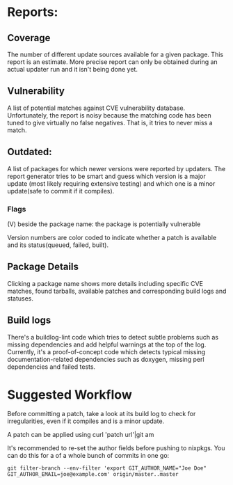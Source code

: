 # Reports:

## Coverage

The number of different update sources available for a given package.
This report is an estimate. More precise report can only be obtained
during an actual updater run and it isn't being done yet.

## Vulnerability

A list of potential matches against CVE vulnerability database. Unfortunately,
the report is noisy because the matching code has been tuned to give virtually
no false negatives. That is, it tries to never miss a match.

## Outdated:

A list of packages for which newer versions were reported by updaters. The report
generator tries to be smart and guess which version is a major update (most likely
requiring extensive testing) and which one is a minor update(safe to commit if it
compiles).

### Flags

(V) beside the package name: the package is potentially vulnerable

Version numbers are color coded to indicate whether a patch is available and its status(queued, failed, built).

## Package Details

Clicking a package name shows more details including specific CVE matches,
found tarballs, available patches and corresponding build logs and statuses.

## Build logs

There's a buildlog-lint code which tries to detect subtle problems such as
missing dependencies and add helpful warnings at the top of the log. Currently,
it's a proof-of-concept code which detects typical missing documentation-related
dependencies such as doxygen, missing perl dependencies and failed tests.

# Suggested Workflow

Before committing a patch, take a look at its build log to check for irregularities,
even if it compiles and is a minor update.

A patch can be applied using curl 'patch url'|git am

It's recommended to re-set the author fields before pushing to nixpkgs. You can do
this for a of a whole bunch of commits in one go:

    git filter-branch --env-filter 'export GIT_AUTHOR_NAME="Joe Doe" GIT_AUTHOR_EMAIL=joe@example.com' origin/master..master
